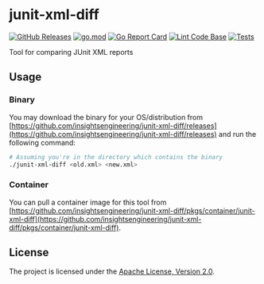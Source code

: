 # junit-xml-diff

[![GitHub Releases](https://img.shields.io/github/v/release/insightsengineering/junit-xml-diff)](https://github.com/insightsengineering/junit-xml-diff/releases)
[![go.mod](https://img.shields.io/github/go-mod/go-version/insightsengineering/junit-xml-diff)](go.mod)
[![Go Report Card](https://goreportcard.com/badge/github.com/insightsengineering/junit-xml-diff)](https://goreportcard.com/report/github.com/insightsengineering/junit-xml-diff)
[![Lint Code Base](https://github.com/insightsengineering/junit-xml-diff/actions/workflows/lint.yml/badge.svg)](https://github.com/insightsengineering/junit-xml-diff/actions/workflows/lint.yml)
[![Tests](https://github.com/insightsengineering/junit-xml-diff/actions/workflows/test.yml/badge.svg)](https://github.com/insightsengineering/junit-xml-diff/actions/workflows/test.yml)

Tool for comparing JUnit XML reports

## Usage

### Binary

You may download the binary for your OS/distribution from [https://github.com/insightsengineering/junit-xml-diff/releases](https://github.com/insightsengineering/junit-xml-diff/releases) and run the following command:

```bash
# Assuming you're in the directory which contains the binary
./junit-xml-diff <old.xml> <new.xml>
```

### Container

You can pull a container image for this tool from [https://github.com/insightsengineering/junit-xml-diff/pkgs/container/junit-xml-diff](https://github.com/insightsengineering/junit-xml-diff/pkgs/container/junit-xml-diff).

## License

The project is licensed under the [Apache License, Version 2.0](LICENSE).
